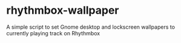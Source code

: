 # rhythmbox-wallpaper
A simple script to set Gnome desktop and lockscreen wallpapers to currently playing track on Rhythmbox
